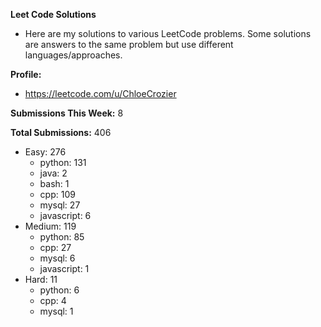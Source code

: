 **Leet Code Solutions**

- Here are my solutions to various LeetCode problems. Some solutions are answers to the same problem but use different languages/approaches.

**Profile:**

- https://leetcode.com/u/ChloeCrozier

**Submissions This Week:** 8

**Total Submissions:** 406
- Easy: 276
  - python: 131
  - java: 2
  - bash: 1
  - cpp: 109
  - mysql: 27
  - javascript: 6
- Medium: 119
  - python: 85
  - cpp: 27
  - mysql: 6
  - javascript: 1
- Hard: 11
  - python: 6
  - cpp: 4
  - mysql: 1